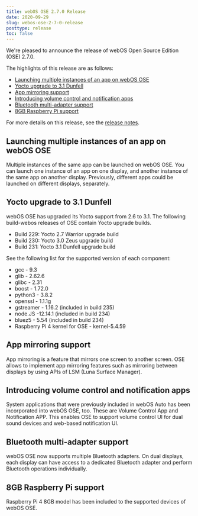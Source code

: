 ```yaml
---
title: webOS OSE 2.7.0 Release
date: 2020-09-29
slug: webos-ose-2-7-0-release
posttype: release
toc: false
---
```


We're pleased to announce the release of webOS Open Source Edition (OSE) 2.7.0.

The highlights of this release are as follows:

  - [Launching multiple instances of an app on webOS OSE](#launching-multiple-instances-of-an-app-on-webos-ose)
  - [Yocto upgrade to 3.1 Dunfell](#yocto-upgrade-to-3-1-dunfell)
  - [App mirroring support](#app-mirroring-support)
  - [Introducing volume control and notification apps](#introducing-volume-control-and-notification-apps)
  - [Bluetooth multi-adapter support](#bluetooth-multi-adapter-support)
  - [8GB Raspberry Pi support](#8gb-raspberry-pi-support)

For more details on this release, see the [release notes](/about/release-notes/webos-ose-2-7-0-release-notes).

## Launching multiple instances of an app on webOS OSE
Multiple instances of the same app can be launched on webOS OSE. You can launch one instance of an app on one display, and another instance of the same app on another display. Previously, different apps could be launched on different displays, separately. 

## Yocto upgrade to 3.1 Dunfell
webOS OSE has upgraded its Yocto support from 2.6 to 3.1. The following build-webos releases of OSE contain Yocto upgrade builds.

  - Build 229: Yocto 2.7 Warrior upgrade build
  - Build 230: Yocto 3.0 Zeus upgrade build
  - Build 231: Yocto 3.1 Dunfell upgrade build

See the following list for the supported version of each component:

  - gcc - 9.3
  - glib - 2.62.6
  - glibc - 2.31
  - boost - 1.72.0
  - python3 - 3.8.2
  - openssl - 1.1.1g
  - gstreamer - 1.16.2 (included in build 235)
  - node.JS -12.14.1 (included in build 234)
  - bluez5 - 5.54 (included in build 234)
  - Raspberry Pi 4 kernel for OSE - kernel-5.4.59

## App mirroring support
App mirroring is a feature that mirrors one screen to another screen. OSE allows to implement app mirroring features such as mirroring between displays by using APIs of LSM (Luna Surface Manager).

## Introducing volume control and notification apps
System applications that were previously included in webOS Auto has been incorporated into webOS OSE, too. These are Volume Control App and Notification APP. This enables OSE to support volume control UI for dual sound devices and web-based notification UI.

## Bluetooth multi-adapter support
webOS OSE now supports multiple Bluetooth adapters. On dual displays, each display can have access to a dedicated Bluetooth adapter and perform Bluetooth operations individually.

## 8GB Raspberry Pi support
Raspberry Pi 4 8GB model has been included to the supported devices of webOS OSE.
